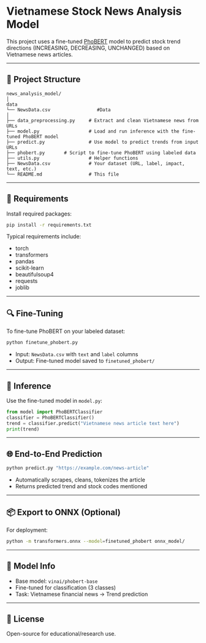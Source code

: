 
# Vietnamese Stock News Analysis Model

This project uses a fine-tuned [PhoBERT](https://huggingface.co/vinai/phobert-base) model to predict stock trend directions (INCREASING, DECREASING, UNCHANGED) based on Vietnamese news articles.

---

## 📁 Project Structure

```
news_analysis_model/
│
data
└── NewsData.csv                 #Data
│
├── data_preprocessing.py     # Extract and clean Vietnamese news from URLs
├── model.py                  # Load and run inference with the fine-tuned PhoBERT model
├── predict.py                # Use model to predict trends from input URLs
├── phobert.py       # Script to fine-tune PhoBERT using labeled data
├── utils.py                  # Helper functions
├── NewsData.csv              # Your dataset (URL, label, impact, text, etc.)
└── README.md                 # This file
```

---

## 🔧 Requirements

Install required packages:

```bash
pip install -r requirements.txt
```

Typical requirements include:
- torch
- transformers
- pandas
- scikit-learn
- beautifulsoup4
- requests
- joblib

---

## 🔍 Fine-Tuning

To fine-tune PhoBERT on your labeled dataset:

```bash
python finetune_phobert.py
```

- Input: `NewsData.csv` with `text` and `label` columns
- Output: Fine-tuned model saved to `finetuned_phobert/`

---

## 🔮 Inference

Use the fine-tuned model in `model.py`:

```python
from model import PhoBERTClassifier
classifier = PhoBERTClassifier()
trend = classifier.predict("Vietnamese news article text here")
print(trend)
```

---

## 🌐 End-to-End Prediction

```bash
python predict.py "https://example.com/news-article"
```

- Automatically scrapes, cleans, tokenizes the article
- Returns predicted trend and stock codes mentioned

---

## 📦 Export to ONNX (Optional)

For deployment:

```bash
python -m transformers.onnx --model=finetuned_phobert onnx_model/
```

---

## 🧠 Model Info

- Base model: `vinai/phobert-base`
- Fine-tuned for classification (3 classes)
- Task: Vietnamese financial news → Trend prediction

---

## 📝 License

Open-source for educational/research use.
